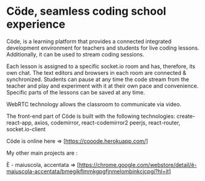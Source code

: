 # Cöde, seamless coding school experience

Cöde, is a learning platform that provides a connected integrated development environment for teachers and students for live coding lessons. 
Additionally, it can be used to stream coding sessions.

Each lesson is assigned to a specific socket.io room and has, therefore, its own chat.
The text editors and browsers in each room are connected & synchronized. Students can pause at any time the code stream from the teacher and play and experiment with it at their own pace and convenience. Specific parts of the lessons can be saved at any time.

WebRTC technology allows the classroom to communicate via video.

The front-end part of Cöde is built with the following technologies:
	create-react-app,
	axios,
    codemirror,
	react-codemirror2
    peerjs,
	react-router,
    socket.io-client

Cöde is online here => [https://cooode.herokuapp.com/]

My other main projects are :

È - maiuscola, accentata => [https://chrome.google.com/webstore/detail/è-maiuscola-accentata/bmegikflmmkgpgfjnmelombinkcjcpgi?hl=it]

